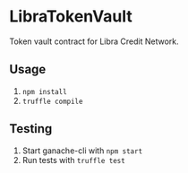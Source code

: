 # LibraTokenVault
Token vault contract for Libra Credit Network.

## Usage
1. `npm install`
2. `truffle compile`

## Testing
1. Start ganache-cli with `npm start`
2. Run tests with `truffle test`
